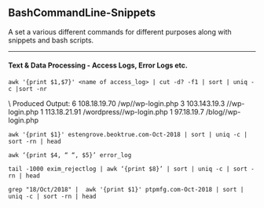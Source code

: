 ## BashCommandLine-Snippets
A set a various different commands for different purposes along with snippets and bash scripts.

--------

#### Text & Data Processing - Access Logs, Error Logs etc.
```
awk '{print $1,$7}' <name of access_log> | cut -d? -f1 | sort | uniq -c |sort -nr
```
\    Produced Output:
          6 108.18.19.70 /wp//wp-login.php
          3 103.143.19.3 //wp-login.php
          1 113.18.21.91 /wordpress//wp-login.php
          1 97.18.19.7 /blog//wp-login.php
   
```
awk '{print $1}' estengrove.beoktrue.com-Oct-2018 | sort | uniq -c | sort -rn | head
```
```
awk ‘{print $4, “ “, $5}’ error_log
```
```
tail -1000 exim_rejectlog | awk ‘{print $8}’ | sort | uniq -c | sort -rn | head
```
```
grep "18/Oct/2018" |  awk '{print $1}' ptpmfg.com-Oct-2018 | sort | uniq -c | sort -rn | head
```
